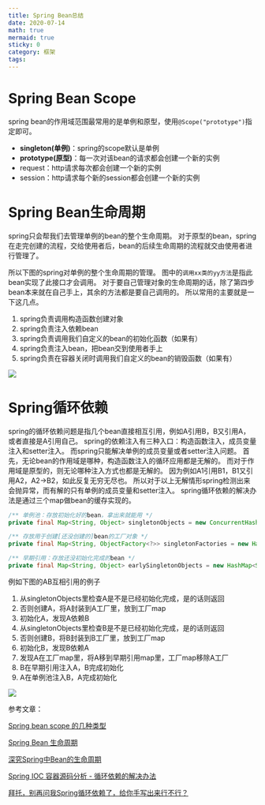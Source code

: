 ```yaml
---
title: Spring Bean总结
date: 2020-07-14
math: true
mermaid: true
sticky: 0
category: 框架
tags:
---
```


# Spring Bean Scope

spring bean的作用域范围最常用的是单例和原型，使用`@Scope("prototype")`指定即可。

+ **singleton(单例)**：spring的scope默认是单例
+ **prototype(原型)**：每一次对该bean的请求都会创建一个新的实例
+ request：http请求每次都会创建一个新的实例
+ session：http请求每个新的session都会创建一个新的实例

# Spring Bean生命周期
spring只会帮我们去管理单例的bean的整个生命周期。
对于原型的bean，spring在走完创建的流程，交给使用者后，bean的后续生命周期的流程就交由使用者进行管理了。

所以下图的spring对单例的整个生命周期的管理。
图中的`调用xx类的yy方法`是指此bean实现了此接口才会调用。
对于要自己管理对象的生命周期的话，除了第四步bean本来就在自己手上，其余的方法都是要自己调用的。
所以常用的主要就是一下这几点。

1. spring负责调用构造函数创建对象
2. spring负责注入依赖bean
3. spring负责调用我们自定义的bean的初始化函数（如果有）
4. spring负责注入bean，把bean交到使用者手上
5. spring负责在容器关闭时调用我们自定义的bean的销毁函数（如果有）

![](/file/blog/code/20200714/i.loli.net-2019-05-08-5cd1d7d0416f5.jpg.JPEG)

# Spring循环依赖
spring的循环依赖问题是指几个bean直接相互引用，例如A引用B，B又引用A，或者直接是A引用自己。
spring的依赖注入有三种入口：构造函数注入，成员变量注入和setter注入。
而spring只能解决单例的成员变量或者setter注入问题。
首先，无论bean的作用域是哪种，构造函数注入的循环应用都是无解的。
而对于作用域是原型的，则无论哪种注入方式也都是无解的。
因为例如A1引用B1，B1又引用A2，A2->B2，如此反复无穷无尽也。
所以对于以上无解情形spring检测出来会抛异常，而有解的只有单例的成员变量和setter注入。
spring循环依赖的解决办法是通过三个map做bean的缓存实现的。

```java
/** 单例池：存放初始化好的bean，拿出来就能用 */
private final Map<String, Object> singletonObjects = new ConcurrentHashMap<String, Object>(256);

/** 存放用于创建[还没创建的]bean的工厂对象 */
private final Map<String, ObjectFactory<?>> singletonFactories = new HashMap<String, ObjectFactory<?>>(16);

/** 早期引用：存放还没初始化完成的bean */
private final Map<String, Object> earlySingletonObjects = new HashMap<String, Object>(16);
```

例如下图的AB互相引用的例子

1. 从singletonObjects里检查A是不是已经初始化完成，是的话则返回
2. 否则创建A，将A封装到A工厂里，放到工厂map
3. 初始化A，发现A依赖B
4. 从singletonObjects里检查B是不是已经初始化完成，是的话则返回
5. 否则创建B，将B封装到B工厂里，放到工厂map
6. 初始化B，发现B依赖A
7. 发现A在工厂map里，将A移到早期引用map里，工厂map移除A工厂
8. B在早期引用注入A，B完成初始化
9. A在单例池注入B，A完成初始化

![](/file/blog/code/20200714/bijeuubd5z.gif)

参考文章：

[Spring bean scope 的几种类型](https://blog.csdn.net/pange1991/article/details/81429393)

[Spring Bean 生命周期](https://crossoverjie.top/2018/03/21/spring/spring-bean-lifecycle/)

[深究Spring中Bean的生命周期](https://www.javazhiyin.com/37577.html)

[Spring IOC 容器源码分析 - 循环依赖的解决办法](http://www.tianxiaobo.com/2018/06/08/Spring-IOC-%E5%AE%B9%E5%99%A8%E6%BA%90%E7%A0%81%E5%88%86%E6%9E%90-%E5%BE%AA%E7%8E%AF%E4%BE%9D%E8%B5%96%E7%9A%84%E8%A7%A3%E5%86%B3%E5%8A%9E%E6%B3%95/)

[拜托，别再问我Spring循环依赖了，给你手写出来行不行？](https://cloud.tencent.com/developer/article/1632576)